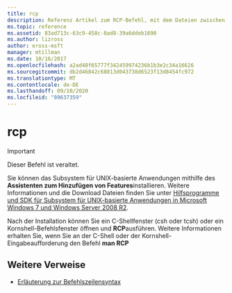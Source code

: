 ```yaml
---
title: rcp
description: Referenz Artikel zum RCP-Befehl, mit dem Dateien zwischen Computern kopiert werden. Dieser Befehl ist veraltet und wird in zukünftigen Versionen von Windows nicht mehr unterstützt.
ms.topic: reference
ms.assetid: 83ad713c-63c9-458c-8ad8-39a6ddeb1690
ms.author: lizross
author: eross-msft
manager: mtillman
ms.date: 10/16/2017
ms.openlocfilehash: a2ad48f65777f342459974236b1b3e2c34a16626
ms.sourcegitcommit: db2d46842c68813d043738d6523f13d8454fc972
ms.translationtype: MT
ms.contentlocale: de-DE
ms.lasthandoff: 09/10/2020
ms.locfileid: "89637359"
---
```

# <a name="rcp"></a>rcp

>[!IMPORTANT]
> Dieser Befehl ist veraltet.

Sie können das Subsystem für UNIX-basierte Anwendungen mithilfe des **Assistenten zum Hinzufügen von Features**installieren. Weitere Informationen und die Download Dateien finden Sie unter [Hilfsprogramme und SDK für Subsystem für UNIX-basierte Anwendungen in Microsoft Windows 7 und Windows Server 2008 R2](https://www.microsoft.com/download/details.aspx?id=2391).

Nach der Installation können Sie ein C-Shellfenster (csh oder tcsh) oder ein Kornshell-Befehlsfenster öffnen und **RCP**ausführen. Weitere Informationen erhalten Sie, wenn Sie an der C-Shell oder der Kornshell-Eingabeaufforderung den Befehl **man RCP**

## <a name="additional-references"></a>Weitere Verweise

- [Erläuterung zur Befehlszeilensyntax](command-line-syntax-key.md)